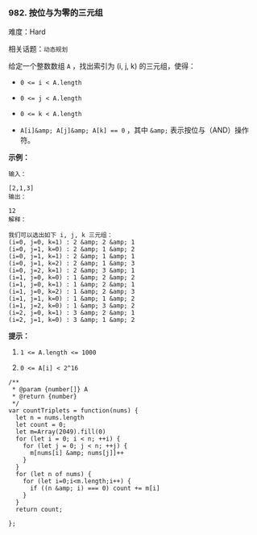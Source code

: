 ### 982. 按位与为零的三元组

难度：Hard

相关话题：`动态规划`

给定一个整数数组 `A` ，找出索引为 (i, j, k) 的三元组，使得：




* `0 <= i < A.length`

* `0 <= j < A.length`

* `0 <= k < A.length`

* `A[i]&amp; A[j]&amp; A[k] == 0` ，其中 `&amp;` 表示按位与（AND）操作符。









**示例：** 





```
输入：

[2,1,3]
输出：

12
解释：

我们可以选出如下 i, j, k 三元组：
(i=0, j=0, k=1) : 2 &amp; 2 &amp; 1
(i=0, j=1, k=0) : 2 &amp; 1 &amp; 2
(i=0, j=1, k=1) : 2 &amp; 1 &amp; 1
(i=0, j=1, k=2) : 2 &amp; 1 &amp; 3
(i=0, j=2, k=1) : 2 &amp; 3 &amp; 1
(i=1, j=0, k=0) : 1 &amp; 2 &amp; 2
(i=1, j=0, k=1) : 1 &amp; 2 &amp; 1
(i=1, j=0, k=2) : 1 &amp; 2 &amp; 3
(i=1, j=1, k=0) : 1 &amp; 1 &amp; 2
(i=1, j=2, k=0) : 1 &amp; 3 &amp; 2
(i=2, j=0, k=1) : 3 &amp; 2 &amp; 1
(i=2, j=1, k=0) : 3 &amp; 1 &amp; 2

```






**提示：** 




1.  `1 <= A.length <= 1000` 

2.  `0 <= A[i] < 2^16` 






```
/**
 * @param {number[]} A
 * @return {number}
 */
var countTriplets = function(nums) {
  let n = nums.length
  let count = 0;
  let m=Array(2049).fill(0)
  for (let i = 0; i < n; ++i) {
    for (let j = 0; j < n; ++j) {
      m[nums[i] &amp; nums[j]]++
    }
  }
  for (let n of nums) {
    for (let i=0;i<m.length;i++) {
      if ((n &amp; i) === 0) count += m[i]
    }
  }
  return count;
  
};



```

